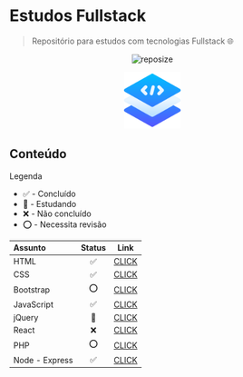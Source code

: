 # Estudos Fullstack

> Repositório para estudos com tecnologias Fullstack :globe_with_meridians:

<div align="center">

![reposize](https://img.shields.io/github/repo-size/swshadows/estudos-fullstack?color=313131&label=Tamanho%20do%20Repositório&logo=github&logoColor=fff&style=flat-square)

</div>

<div align="center">
    <img width=100 src="assets/stack.png">
</div>

## Conteúdo

Legenda

- ✅ - Concluído
- 🔁 - Estudando
- ❌ - Não concluído
- ⭕️ - Necessita revisão

| Assunto        | Status | Link                       |
| :------------- | :----: | -------------------------- |
| HTML           |   ✅   | [CLICK](src/html5/)        |
| CSS            |   ✅   | [CLICK](src/css3/)         |
| Bootstrap      |  ⭕️   | [CLICK](src/bootstrap/)    |
| JavaScript     |   ✅   | [CLICK](src/javascript/)   |
| jQuery         |   🔁   | [CLICK](src/jquery/)       |
| React          |   ❌   | [CLICK](src/reactjs/)      |
| PHP            |  ⭕️   | [CLICK](src/php/)          |
| Node - Express |   ✅   | [CLICK](src/node-express/) |
